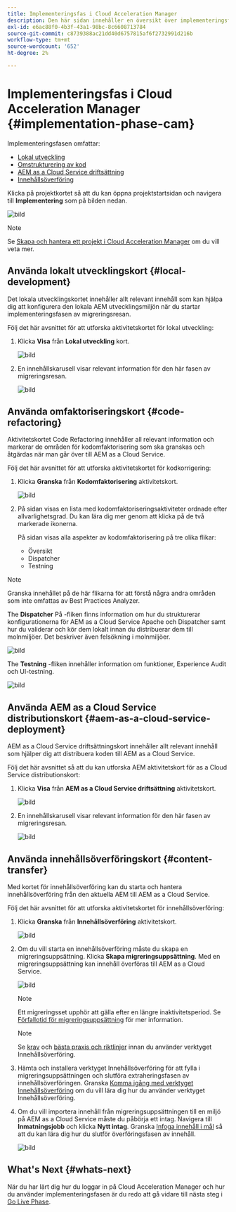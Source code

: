 ```yaml
---
title: Implementeringsfas i Cloud Acceleration Manager
description: Den här sidan innehåller en översikt över implementeringsfasen i Cloud Acceleration Manager.
exl-id: e6ac88f0-4b3f-43a1-98bc-8c6608713784
source-git-commit: c8739388ac21dd40d6757815af6f2732991d216b
workflow-type: tm+mt
source-wordcount: '652'
ht-degree: 2%

---
```


# Implementeringsfas i Cloud Acceleration Manager {#implementation-phase-cam}

Implementeringsfasen omfattar:

* [Lokal utveckling](#local-development)
* [Omstrukturering av kod](#code-refactoring)
* [AEM as a Cloud Service driftsättning](#aem-as-a-cloud-service-deployment)
* [Innehållsöverföring](#content-transfer)


Klicka på projektkortet så att du kan öppna projektstartsidan och navigera till **Implementering** som på bilden nedan.

![bild](/help/journey-migration/cloud-acceleration-manager/assets/implementation-1.png)

>[!NOTE]
>Se [Skapa och hantera ett projekt i Cloud Acceleration Manager](getting-started-cam.md#create-project) om du vill veta mer.


## Använda lokalt utvecklingskort {#local-development}

Det lokala utvecklingskortet innehåller allt relevant innehåll som kan hjälpa dig att konfigurera den lokala AEM utvecklingsmiljön när du startar implementeringsfasen av migreringsresan.

Följ det här avsnittet för att utforska aktivitetskortet för lokal utveckling:

1. Klicka **Visa** från **Lokal utveckling** kort.

   ![bild](/help/journey-migration/cloud-acceleration-manager/assets/implementation-2.png)

1. En innehållskarusell visar relevant information för den här fasen av migreringsresan.

   ![bild](/help/journey-migration/cloud-acceleration-manager/assets/implementation-3.png)


## Använda omfaktoriseringskort {#code-refactoring}

Aktivitetskortet Code Refactoring innehåller all relevant information och markerar de områden för kodomfaktorisering som ska granskas och åtgärdas när man går över till AEM as a Cloud Service.

Följ det här avsnittet för att utforska aktivitetskortet för kodkorrigering:

1. Klicka **Granska** från **Kodomfaktorisering** aktivitetskort.

   ![bild](/help/journey-migration/cloud-acceleration-manager/assets/implementation-4.png)

1. På sidan visas en lista med kodomfaktoriseringsaktiviteter ordnade efter allvarlighetsgrad. Du kan lära dig mer genom att klicka på de två markerade ikonerna.

   På sidan visas alla aspekter av kodomfaktorisering på tre olika flikar:

   * Översikt
   * Dispatcher
   * Testning

>[!NOTE]
>Granska innehållet på de här flikarna för att förstå några andra områden som inte omfattas av Best Practices Analyzer.

The **Dispatcher** På -fliken finns information om hur du strukturerar konfigurationerna för AEM as a Cloud Service Apache och Dispatcher samt hur du validerar och kör dem lokalt innan du distribuerar dem till molnmiljöer. Det beskriver även felsökning i molnmiljöer.

![bild](/help/journey-migration/cloud-acceleration-manager/assets/coderefactoring-2.png)

The **Testning** -fliken innehåller information om funktioner, Experience Audit och UI-testning.

![bild](/help/journey-migration/cloud-acceleration-manager/assets/coderefactoring-3.png)


## Använda AEM as a Cloud Service distributionskort {#aem-as-a-cloud-service-deployment}

AEM as a Cloud Service driftsättningskort innehåller allt relevant innehåll som hjälper dig att distribuera koden till AEM as a Cloud Service.

Följ det här avsnittet så att du kan utforska AEM aktivitetskort för as a Cloud Service distributionskort:

1. Klicka **Visa** från **AEM as a Cloud Service driftsättning** aktivitetskort.

   ![bild](/help/journey-migration/cloud-acceleration-manager/assets/implementation-6.png)

1. En innehållskarusell visar relevant information för den här fasen av migreringsresan.

   ![bild](/help/journey-migration/cloud-acceleration-manager/assets/aem-deployment-card.png)


## Använda innehållsöverföringskort {#content-transfer}

Med kortet för innehållsöverföring kan du starta och hantera innehållsöverföring från den aktuella AEM till AEM as a Cloud Service.

Följ det här avsnittet för att utforska aktivitetskortet för innehållsöverföring:

1. Klicka **Granska** från **Innehållsöverföring** aktivitetskort.

   ![bild](/help/journey-migration/cloud-acceleration-manager/assets/contenttransfer-1.png)

1. Om du vill starta en innehållsöverföring måste du skapa en migreringsuppsättning. Klicka **Skapa migreringsuppsättning**. Med en migreringsuppsättning kan innehåll överföras till AEM as a Cloud Service.

   ![bild](/help/journey-migration/cloud-acceleration-manager/assets/contenttransfer-2.png)

   >[!NOTE]
   >Ett migreringsset upphör att gälla efter en längre inaktivitetsperiod. Se [Förfallotid för migreringsuppsättning](/help/journey-migration/content-transfer-tool/using-content-transfer-tool/overview-content-transfer-tool.md#migration-set-expiry) för mer information.

   >[!NOTE]
   >Se [krav](https://experienceleague.adobe.com/docs/experience-manager-cloud-service/content/migration-journey/cloud-migration/content-transfer-tool/prerequisites-content-transfer-tool.html) och [bästa praxis och riktlinjer](https://experienceleague.adobe.com/docs/experience-manager-cloud-service/content/migration-journey/cloud-migration/content-transfer-tool/overview-content-transfer-tool.html) innan du använder verktyget Innehållsöverföring.

1. Hämta och installera verktyget Innehållsöverföring för att fylla i migreringsuppsättningen och slutföra extraheringsfasen av innehållsöverföringen. Granska [Komma igång med verktyget Innehållsöverföring](https://experienceleague.adobe.com/docs/experience-manager-cloud-service/content/migration-journey/cloud-migration/content-transfer-tool/getting-started-content-transfer-tool.html) om du vill lära dig hur du använder verktyget Innehållsöverföring.

1. Om du vill importera innehåll från migreringsuppsättningen till en miljö på AEM as a Cloud Service måste du påbörja ett intag. Navigera till **Inmatningsjobb** och klicka **Nytt intag**. Granska [Infoga innehåll i mål](/help/journey-migration/content-transfer-tool/using-content-transfer-tool/ingesting-content.md) så att du kan lära dig hur du slutför överföringsfasen av innehåll.

   ![bild](/help/journey-migration/cloud-acceleration-manager/assets/contenttransfer-3.png)

<!--### Estimating Content Transfer Time {#calculating}

A Content Transfer Tool calculator has been provided to estimate how long it could take to complete the content transfer activity. You can use the content repository size slider to select the size that applies to your project. The transfer times vary for the extraction and ingestion phases. 

   ![image](/help/journey-migration/cloud-acceleration-manager/assets/contenttransfer-4.png)

   >[!NOTE]
   >These times are estimates only. Factor such as network speeds and time to scale up instances have not been accounted for in these estimates.

To estimate the size of the AEM Repository, you can run the Disk Usage report under `http://HOST:PORT/etc/reports/diskusage.html`. 

You can also estimate the size of specific repository paths by using the `path` parameter, for example, `http://HOST:PORT/etc/reports/diskusage.html?path=/content/dam`. -->

## What&#39;s Next {#whats-next}

När du har lärt dig hur du loggar in på Cloud Acceleration Manager och hur du använder implementeringsfasen är du redo att gå vidare till nästa steg i [Go Live Phase](https://experienceleague.adobe.com/docs/experience-manager-cloud-service/content/migration-journey/cloud-acceleration-manager/using-cam/cam-golive-phase.html).
